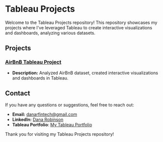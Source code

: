 # Tableau Projects

Welcome to the Tableau Projects repository! This repository showcases my projects where I've leveraged Tableau to create interactive visualizations and dashboards, analyzing various datasets.

## Projects

### [AirBnB Tableau Project](https://github.com/danartech/AirBnB-Tableau-Project)
- **Description:** Analyzed AirBnB dataset, created interactive visualizations and dashboards in Tableau.

## Contact

If you have any questions or suggestions, feel free to reach out:

- **Email:** [danarfintech@gmail.com](mailto:danarfintech@gmail.com)
- **LinkedIn:** [Dana Robinson](https://www.linkedin.com/in/dana-robinson/)
- **Tableau Portfolio**: [My Tableau Portfolio](https://public.tableau.com/app/profile/dana.robinson)

Thank you for visiting my Tableau Projects repository!


